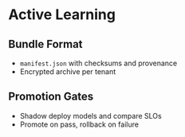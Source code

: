 # Active Learning

## Bundle Format
- `manifest.json` with checksums and provenance
- Encrypted archive per tenant

## Promotion Gates
- Shadow deploy models and compare SLOs
- Promote on pass, rollback on failure
